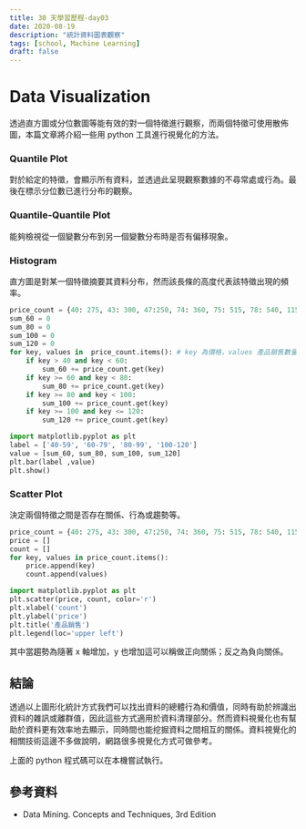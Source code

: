 ```yaml
---
title: 30 天學習歷程-day03
date: 2020-08-19
description: "統計資料圖表觀察"
tags: [school, Machine Learning]
draft: false
---
```


# Data Visualization

透過直方圖或分位數圖等能有效的對一個特徵進行觀察，而兩個特徵可使用散佈圖，本篇文章將介紹一些用 python 工具進行視覺化的方法。

### Quantile Plot

對於給定的特徵，會顯示所有資料，並透過此呈現觀察數據的不尋常處或行為。最後在標示分位數已進行分布的觀察。



### Quantile-Quantile Plot

能夠檢視從一個變數分布到另一個變數分布時是否有偏移現象。

### Histogram
直方圖是對某一個特徵摘要其資料分布，然而該長條的高度代表該特徵出現的頻率。

```python
price_count = {40: 275, 43: 300, 47:250, 74: 360, 75: 515, 78: 540, 115:320, 117:270, 120:350}
sum_60 = 0
sum_80 = 0
sum_100 = 0
sum_120 = 0
for key, values in  price_count.items(): # key 為價格，values 產品銷售數量
    if key > 40 and key < 60:
        sum_60 += price_count.get(key)
    if key >= 60 and key < 80:
        sum_80 += price_count.get(key)
    if key >= 80 and key < 100:
        sum_100 += price_count.get(key)
    if key >= 100 and key <= 120:
        sum_120 += price_count.get(key)

import matplotlib.pyplot as plt
label = ['40-59', '60-79', '80-99', '100-120']
value = [sum_60, sum_80, sum_100, sum_120]
plt.bar(label ,value)
plt.show()
```

### Scatter Plot

決定兩個特徵之間是否存在關係、行為或趨勢等。

```python
price_count = {40: 275, 43: 300, 47:250, 74: 360, 75: 515, 78: 540, 115:320, 117:270, 120:350}
price = []
count = []
for key, values in price_count.items():
    price.append(key)
    count.append(values)

import matplotlib.pyplot as plt
plt.scatter(price, count, color='r')
plt.xlabel('count')
plt.ylabel('price')
plt.title('產品銷售')
plt.legend(loc='upper left')
```

其中當趨勢為隨著 x 軸增加，y 也增加這可以稱做正向關係；反之為負向關係。

## 結論

透過以上圖形化統計方式我們可以找出資料的總體行為和價值，同時有助於辨識出資料的雜訊或離群值，因此這些方式適用於資料清理部分。然而資料視覺化也有幫助於資料更有效率地去顯示，同時間也能挖掘資料之間相互的關係。資料視覺化的相關技術這邊不多做說明，網路很多視覺化方式可做參考。

上面的 python 程式碼可以在本機嘗試執行。

## 參考資料
- Data Mining. Concepts and Techniques, 3rd Edition